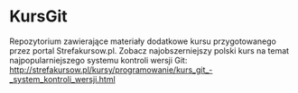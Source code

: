# KursGit
Repozytorium zawierające materiały dodatkowe kursu przygotowanego przez portal Strefakursow.pl.
Zobacz najobszerniejszy polski kurs na temat najpopularniejszego systemu kontroli wersji Git: http://strefakursow.pl/kursy/programowanie/kurs_git_-_system_kontroli_wersji.html

